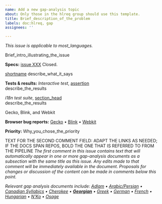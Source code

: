 ```yaml
---
name: Add a new gap-analysis topic
about: Only those in the hlreq group should use this template.
title: Brief_description_of_the_problem
labels: doc:hlreq, gap
assignees: ''

---
```


<i class="meta">This issue is applicable to most_languages.</i>

Brief_intro_illustrating_the_issue


<b class="subhead">Specs:</b>
[issue XXX](url) Closed.

[shortname](url_to_section) describe_what_it_says


<b class="subhead">Tests & results:</b>
<i>Interactive test</i>, [assertion](url)<br>
describe_the_results

<i>i18n test suite</i>, [section_head](url)<br>
describe_the_results

<span class="pass">Gecko</span>, <span class="partial">Blink</span>, and <span class="fail">Webkit</span>


<b class="subhead">Browser bug reports:</b>
[Gecko](url) • [Blink](url) • [Webkit](url)


<b class="subhead">Priority:</b>
Why_you_chose_the_priority




TEXT FOR THE SECOND COMMENT FIELD: ADAPT THE LINKS AS NEEDED; IF THE DOCS SPAN REPOS, BOLD THE ONE THAT IS REFERRED TO FROM THE PIPELINE
_The first comment in this issue contains text that will automatically appear in one or more gap-analysis documents as a subsection with the same title as this issue. Any edits made to that comment will be immediately available in the document. Proposals for changes or discussion of the content can be made in comments below this point._

_Relevant gap analysis documents include:_
_[Adlam](https://w3c.github.io/afrlreq/gap-analysis/adlm-gap#issue11_vertical_text) • [Arabic/Persian](https://w3c.github.io/alreq/gap-analysis/#issue242_vertical_text) • [Canadian Syllabics](https://w3c.github.io/amlreq/gap-analysis/iu-cr-gap#issue5_vertical_text) • [Cherokee](https://w3c.github.io/amlreq/gap-analysis/chr-gap#issue5_vertical_text) • [**Georgian**](https://w3c.github.io/eurlreq/gap-analysis/geor-gap#issue11_vertical_text) • [Greek](https://w3c.github.io/eurlreq/gap-analysis/grek-gap#issue11_vertical_text) • [German](https://w3c.github.io/eurlreq/gap-analysis/latn-de-gap#issue11_vertical_text) • [French](https://w3c.github.io/eurlreq/gap-analysis/latn-fr-gap#issue11_vertical_text) • [Hungarian](https://w3c.github.io/eurlreq/gap-analysis/latn-nl-gap#issue11_vertical_text) • [N'Ko](https://w3c.github.io/afrlreq/gap-analysis/nkoo-gap#issue11_vertical_text) • [Osage](https://w3c.github.io/amlreq/gap-analysis/osge-osa-gap#issue5_vertical_text)_
